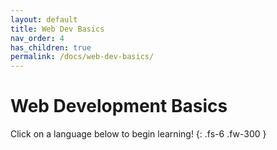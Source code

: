 ```yaml
---
layout: default
title: Web Dev Basics
nav_order: 4
has_children: true
permalink: /docs/web-dev-basics/
---
```


# Web Development Basics

Click on a language below to begin learning!
{: .fs-6 .fw-300 }
